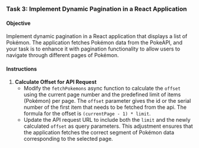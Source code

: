 ### Task 3: Implement Dynamic Pagination in a React Application

#### Objective

Implement dynamic pagination in a React application that displays a list of Pokémon. The application fetches Pokémon data from the PokeAPI, and your task is to enhance it with pagination functionality to allow users to navigate through different pages of Pokémon.

#### Instructions

1. **Calculate Offset for API Request**
   - Modify the `fetchPokemons` async function to calculate the `offset` using the current page number and the predefined limit of items (Pokémon) per page. The `offset` parameter gives the id or the serial number of the first item that needs to be fetched from the api. The formula for the offset is `(currentPage - 1) * limit`.
   - Update the API request URL to include both the `limit` and the newly calculated `offset` as query parameters. This adjustment ensures that the application fetches the correct segment of Pokémon data corresponding to the selected page.
